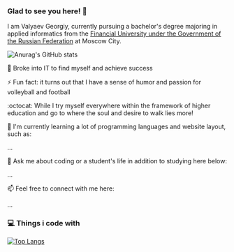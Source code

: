 ### Glad to see you here! 👋

I am Valyaev Georgiy, currently pursuing a bachelor's degree majoring in applied informatics from the [Financial University under the Government of the Russian Federation](http://www.fa.ru/Pages/Home.aspx) at Moscow City.

![Anurag's GitHub stats](https://github-readme-stats.vercel.app/api?username=Valyaevgeorgiy&count_private=true&show_icons=true&theme=tokyonight)

🚀 Broke into IT to find myself and achieve success

⚡ Fun fact: it turns out that I have a sense of humor and passion for volleyball and football

:octocat: While I try myself everywhere within the framework of higher education and go to where the soul and desire to walk lies more!

🌱 I'm currently learning a lot of programming languages and website layout, such as:

...

💬 Ask me about coding or a student's life in addition to studying here below:

...

📫 Feel free to connect with me here:

...

### 💻 Things i code with

[![Top Langs](https://github-readme-stats.vercel.app/api/top-langs/?username=Valyaevgeorgiy&layout=compact&theme=blue-green)](https://github.com/anuraghazra/github-readme-stats)

